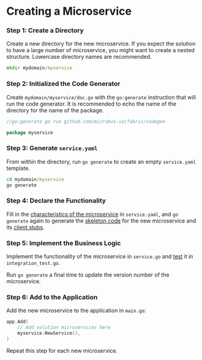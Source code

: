 # Creating a Microservice

### Step 1: Create a Directory

Create a new directory for the new microservice. If you expect the solution to have a large number of microservice, you might want to create a nested structure. Lowercase directory names are recommended.

```cmd
mkdir mydomain/myservice
```

### Step 2: Initialized the Code Generator

Create `mydomain/myservice/doc.go` with the `go:generate` instruction that will run the code generator. It is recommended to echo the name of the directory for the name of the package.

```go
//go:generate go run github.com/microbus-io/fabric/codegen

package myservice
```

### Step 3: Generate `service.yaml`

From within the directory, run `go generate` to create an empty `service.yaml` template.

```cmd
cd mydomain/myservice
go generate
```

### Step 4: Declare the Functionality

Fill in the [characteristics of the microservice](../tech/service-yaml.md) in `service.yaml`, and `go generate` again to generate the [skeleton code](../blocks/skeleton-code.md) for the new microservice and its [client stubs](../blocks/client-stubs.md).

### Step 5: Implement the Business Logic

Implement the functionality of the microservice in `service.go` and [test](../blocks/integration-testing.md) it in `integration_test.go`.

Run `go generate` a final time to update the version number of the microservice.

### Step 6: Add to the Application

Add the new microservice to the application in `main.go`:

```go
app.Add(
    // Add solution microservices here
    myservice.NewService(),
)
```

Repeat this step for each new microservice.
